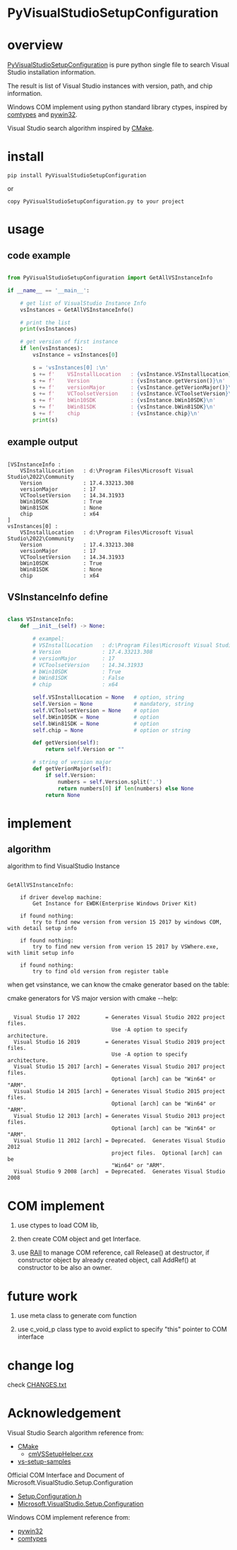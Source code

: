 # PyVisualStudioSetupConfiguration

# overview

[PyVisualStudioSetupConfiguration](https://github.com/AndrewChan2022/PyVisualStudioSetupConfiguration) is pure python single file to search Visual Studio installation information.

The result is list of Visual Studio instances with version, path, and chip information.

Windows COM implement using python standard library ctypes, inspired by [comtypes](https://github.com/enthought/comtypes) and [pywin32](https://github.com/mhammond/pywin32).

Visual Studio search algorithm inspired by [CMake](https://github.com/Kitware/CMake).


# install

    pip install PyVisualStudioSetupConfiguration

or 

    copy PyVisualStudioSetupConfiguration.py to your project

# usage

## code example

```python

from PyVisualStudioSetupConfiguration import GetAllVSInstanceInfo

if __name__ == '__main__':

    # get list of VisualStudio Instance Info
    vsInstances = GetAllVSInstanceInfo()

    # print the list
    print(vsInstances)

    # get version of first instance
    if len(vsInstances):
        vsInstance = vsInstances[0]

        s = 'vsInstances[0] :\n'
        s += f'    VSInstallLocation   : {vsInstance.VSInstallLocation}\n'
        s += f'    Version             : {vsInstance.getVersion()}\n'
        s += f'    versionMajor        : {vsInstance.getVerionMajor()}\n'
        s += f'    VCToolsetVersion    : {vsInstance.VCToolsetVersion}\n'
        s += f'    bWin10SDK           : {vsInstance.bWin10SDK}\n'
        s += f'    bWin81SDK           : {vsInstance.bWin81SDK}\n'
        s += f'    chip                : {vsInstance.chip}\n'
        print(s)

```

## example output

```text

[VSInstanceInfo :
    VSInstallLocation   : d:\Program Files\Microsoft Visual Studio\2022\Community
    Version             : 17.4.33213.308
    versionMajor        : 17
    VCToolsetVersion    : 14.34.31933
    bWin10SDK           : True
    bWin81SDK           : None
    chip                : x64
]
vsInstances[0] :
    VSInstallLocation   : d:\Program Files\Microsoft Visual Studio\2022\Community
    Version             : 17.4.33213.308
    versionMajor        : 17
    VCToolsetVersion    : 14.34.31933
    bWin10SDK           : True
    bWin81SDK           : None
    chip                : x64

```

## VSInstanceInfo define

```python

class VSInstanceInfo:
    def __init__(self) -> None:

        # exampel:
        # VSInstallLocation   : d:\Program Files\Microsoft Visual Studio\2022\Community
        # Version             : 17.4.33213.308
        # versionMajor        : 17
        # VCToolsetVersion    : 14.34.31933
        # bWin10SDK           : True
        # bWin81SDK           : False
        # chip                : x64

        self.VSInstallLocation = None   # option, string
        self.Version = None             # mandatory, string
        self.VCToolsetVersion = None    # option
        self.bWin10SDK = None           # option
        self.bWin81SDK = None           # option
        self.chip = None                # option or string

        def getVersion(self):
            return self.Version or ""

        # string of version major
        def getVerionMajor(self):
            if self.Version:
                numbers = self.Version.split('.')
                return numbers[0] if len(numbers) else None
            return None

```

# implement

## algorithm

algorithm to find VisualStudio Instance

```text

GetAllVSInstanceInfo:

    if driver develop machine:
        Get Instance for EWDK(Enterprise Windows Driver Kit)

    if found nothing:
        try to find new version from version 15 2017 by windows COM, with detail setup info
    
    if found nothing:
        try to find new version from verion 15 2017 by VSWhere.exe, with limit setup info

    if found nothing:
        try to find old version from register table
```

when get vsinstance, we can know the cmake generator based on the table:

cmake generators for VS major version with cmake --help:
```text

  Visual Studio 17 2022        = Generates Visual Studio 2022 project files.
                                 Use -A option to specify architecture.
  Visual Studio 16 2019        = Generates Visual Studio 2019 project files.
                                 Use -A option to specify architecture.
  Visual Studio 15 2017 [arch] = Generates Visual Studio 2017 project files.
                                 Optional [arch] can be "Win64" or "ARM".
  Visual Studio 14 2015 [arch] = Generates Visual Studio 2015 project files.
                                 Optional [arch] can be "Win64" or "ARM".
  Visual Studio 12 2013 [arch] = Generates Visual Studio 2013 project files.
                                 Optional [arch] can be "Win64" or "ARM".
  Visual Studio 11 2012 [arch] = Deprecated.  Generates Visual Studio 2012
                                 project files.  Optional [arch] can be
                                 "Win64" or "ARM".
  Visual Studio 9 2008 [arch]  = Deprecated.  Generates Visual Studio 2008

```


# COM implement

1. use ctypes to load COM lib,

2. then create COM object and get Interface.

3. use [RAII](https://en.wikipedia.org/wiki/Resource_acquisition_is_initialization) to manage COM reference, call Release() at destructor, if constructor object by already created object, call AddRef() at constructor to be also an owner.


# future work

1. use meta class to generate com function

2. use c_void_p class type to avoid explict to specify "this" pointer to COM interface

# change log

check [CHANGES.txt](./CHANGES.txt)

# Acknowledgement

Visual Studio Search algorithm reference from:

* [CMake](https://github.com/Kitware/CMake)
    * [cmVSSetupHelper.cxx](https://github.com/Kitware/CMake/blob/7b49424489b7c1a6ba5487e6dfcf227be74e6720/Source/cmVSSetupHelper.cxx)
* [vs-setup-samples](https://github.com/microsoft/vs-setup-samples)

Official COM Interface and Document of Microsoft.VisualStudio.Setup.Configuration

* [Setup.Configuration.h](https://www.nuget.org/packages/Microsoft.VisualStudio.Setup.Configuration.Native/)
* [Microsoft.VisualStudio.Setup.Configuration](https://learn.microsoft.com/en-us/dotnet/api/microsoft.visualstudio.setup.configuration?view=visualstudiosdk-2022)


Windows COM implement reference from:

* [pywin32](https://github.com/mhammond/pywin32)
* [comtypes](https://github.com/enthought/comtypes)
